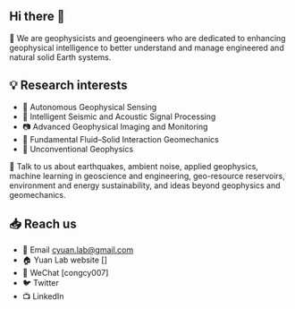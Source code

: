 ## Hi there 👋

 👤  We are geophysicists and geoengineers who are dedicated to enhancing geophysical intelligence to better understand and manage engineered and natural solid Earth systems.

## 💡 Research interests

- 🤖 Autonomous Geophysical Sensing
- 🌊 Intelligent Seismic and Acoustic Signal Processing
- 📷 Advanced Geophysical Imaging and Monitoring
- 🧪 Fundamental Fluid–Solid Interaction Geomechanics
- 🚀 Unconventional Geophysics

💬  Talk to us about earthquakes, ambient noise, applied geophysics, machine learning in geoscience and engineering, geo-resource reservoirs, environment and energy sustainability, and ideas beyond geophysics and geomechanics. 

## 📥 Reach us

- 📩 Email [cyuan.lab@gmail.com](cyuan.lab@gmail.com)
- 🏠 Yuan Lab website []
- 💬 WeChat [congcy007]
- 🐦 Twitter
- 📺 LinkedIn

